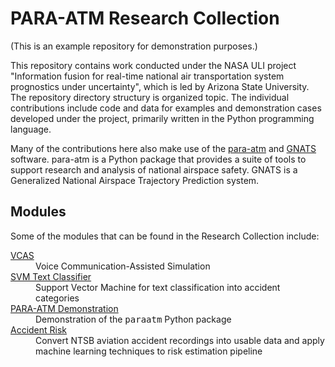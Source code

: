 # PARA-ATM Research Collection

(This is an example repository for demonstration purposes.)

This repository contains work conducted under the NASA ULI project "Information fusion for real-time national air transportation system prognostics under uncertainty", which is led by Arizona State University.  The repository directory structury is organized topic.  The individual contributions include code and data for examples and demonstration cases developed under the project, primarily written in the Python programming language.

Many of the contributions here also make use of the [para-atm](https://github.com/ymlasu/para-atm) and [GNATS](https://github.com/OptimalSynthesisInc/GNATS) software.  para-atm is a Python package that provides a suite of tools to support research and analysis of national airspace safety.  GNATS is a Generalized National Airspace Trajectory Prediction system.

## Modules

Some of the modules that can be found in the Research Collection include:
<dl>
  <dt><a href="human-performance/vcas">VCAS</a></dt>
  <dd>Voice Communication-Assisted Simulation</dd>
  
  <dt><a href="info-fusion/svm-text-classifier">SVM Text Classifier</a></dt>
  <dd>Support Vector Machine for text classification into accident categories</dd>
  
  <dt><a href="para-atm/demo">PARA-ATM Demonstration</a></dt>
  <dd>Demonstration of the <tt>paraatm</tt> Python package</dd>
  
  <dt><a href="safety-risk-uq">Accident Risk</a></dt>
  <dd>Convert NTSB aviation accident recordings into usable data and apply machine learning techniques to risk estimation pipeline</dd>
</dl>
